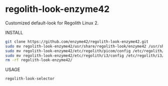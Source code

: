 # regolith-look-enzyme42
Customized default-look for Regolith Linux 2.

INSTALL
```bash
git clone https://github.com/enzyme42/regolith-look-enzyme42.git
sudo mv regolith-look-enzyme42/usr/share/regolith-look/enzyme42 /usr/share/regolith-look/enzyme42
sudo mv regolith-look-enzyme42/etc/regolith/picom/config /etc/regolith/picom/config
sudo mv regolith-look-enzyme42/etc/regolith/i3/config /etc/regolith/i3/config
rm -rf regolith-look-enzyme42/
```

USAGE
```bash
regolith-look-selector
```
